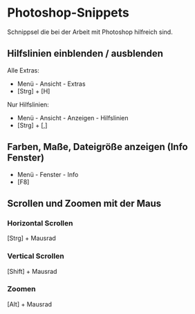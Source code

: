 # Photoshop-Snippets
Schnippsel die bei der Arbeit mit Photoshop hilfreich sind.

## Hilfslinien einblenden / ausblenden
Alle Extras:
* Menü - Ansicht - Extras
* [Strg] + [H]

Nur Hilfslinien:
* Menü - Ansicht - Anzeigen - Hilfslinien
* [Strg] + [,]

## Farben, Maße, Dateigröße anzeigen (Info Fenster)
* Menü - Fenster - Info
* [F8]

## Scrollen und Zoomen mit der Maus
### Horizontal Scrollen
[Strg] + Mausrad

### Vertical Scrollen
[Shift] + Mausrad

### Zoomen
[Alt] + Mausrad
